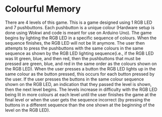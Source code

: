 # Colourful Memory
There are 4 levels of this game. This is a game designed using 1 RGB LED and 7 pushbuttons. Each pushbutton is a unique colour (Hardware setup is done using Wokwi and code is meant for use on Arduino Uno). The game begins by lighting the RGB LED in a specific sequence of colours. When the sequence finishes, the RGB LED will not be lit anymore. The user then attempts to press the pushbuttons with the same colours in the same sequence as shown by the RGB LED lighting sequence(i.e., if the RGB LED was lit green, blue, and then red, then the pushbuttons that must be pressed are green, blue, and red in the same order as the colours shown on the RGB LED). When the user presses a button the RGB LED lights up in the same colour as the button pressed, this occurs for each button pressed by the user. If the user presses the buttons in the same colour sequence shown on the RGB LED, an indication that they passed the level is shown, then the next level begins. The levels increase in difficulty with the RGB LED being lit in more colours at each level until the user finishes the game at the final level or when the user gets the sequence incorrect (by pressing the buttons in a different sequence than the one shown at the beginning of the level on the RGB LED).
